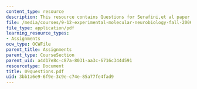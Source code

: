 ```yaml
---
content_type: resource
description: This resource contains Questions for Serafini,et al paper.
file: /media/courses/9-12-experimental-molecular-neurobiology-fall-2006/3bb1a6e96f9e3c9ec74e85a77fe4fad9_09questions.pdf
file_type: application/pdf
learning_resource_types:
- Assignments
ocw_type: OCWFile
parent_title: Assignments
parent_type: CourseSection
parent_uid: a4d17e8c-c87a-8031-aa3c-6716c344d591
resourcetype: Document
title: 09questions.pdf
uid: 3bb1a6e9-6f9e-3c9e-c74e-85a77fe4fad9
---
```

